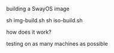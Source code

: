building a SwayOS image

sh img-build.sh
sh iso-build.sh

how does it work?

testing on as many machines as possible

